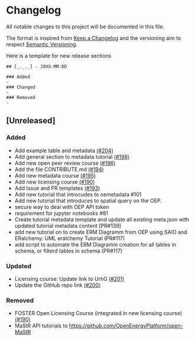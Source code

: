 # Changelog

All notable changes to this project will be documented in this file.

The format is inspired from [Keep a Changelog](http://keepachangelog.com/en/1.0.0/)
and the versioning aim to respect [Semantic Versioning](http://semver.org/spec/v2.0.0.html).

Here is a template for new release sections

```
## [_._._] - 20XX-MM-DD

### Added
-
### Changed
-
### Removed
-
```

## [Unreleased]

### Added

- Add example table and metadata [(#204)](https://github.com/OpenEnergyPlatform/academy/pull/204)
- Add general section to metadata tutorial [(#198)](https://github.com/OpenEnergyPlatform/academy/pull/198)
- Add new open peer review course [(#196)](https://github.com/OpenEnergyPlatform/academy/pull/196)
- Add the file CONTRIBUTE.md [(#194)](https://github.com/OpenEnergyPlatform/academy/pull/194)
- Add new metadata course [(#195)](https://github.com/OpenEnergyPlatform/academy/pull/195)
- Add new licensing course [(#190)](https://github.com/OpenEnergyPlatform/academy/pull/190)
- Add Issue and PR templates [(#193)](https://github.com/OpenEnergyPlatform/academy/pull/193)
- Add new tutorial that introcudes to oemetadata #101
- Add new tutorial that introduces to spatial query on the OEP.
- secure way to deal with OEP API token
- requirement for jupyter notebooks #81
- Create tutorial metadata template and update all existing meta.json with updated tutorial metadata content [PR#139]
- add new tutorial on to create ERM Diagramm from OEP using SAIO and ERalchemy: UML eralchemy Tutorial (PR#117)
- add script to automate the ERM Diagramm creation for all tables in schema, or filterd tables in schema (PR#117)

### Updated

- Licensing course: Update link to UrhG [(#201)](https://github.com/OpenEnergyPlatform/academy/pull/201)
- Update the GitHub repo link [(#200)](https://github.com/OpenEnergyPlatform/academy/pull/200)

### Removed

- FOSTER Open Licensing Course (integrated in new licensing course) [(#190)](https://github.com/OpenEnergyPlatform/academy/pull/190)
- MaStR API tutorials to https://github.com/OpenEnergyPlatform/open-MaStR
